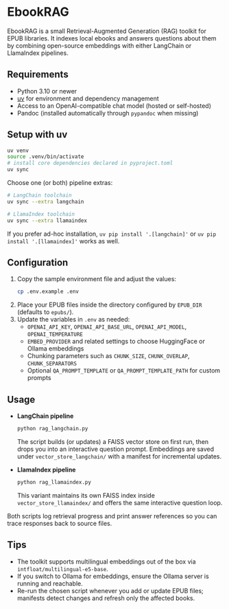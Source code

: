 # EbookRAG

EbookRAG is a small Retrieval-Augmented Generation (RAG) toolkit for EPUB libraries. It indexes local ebooks and answers questions about them by combining open-source embeddings with either LangChain or LlamaIndex pipelines.

## Requirements
- Python 3.10 or newer
- [uv](https://github.com/astral-sh/uv) for environment and dependency management
- Access to an OpenAI-compatible chat model (hosted or self-hosted)
- Pandoc (installed automatically through `pypandoc` when missing)

## Setup with uv
```bash
uv venv
source .venv/bin/activate
# install core dependencies declared in pyproject.toml
uv sync
```
Choose one (or both) pipeline extras:
```bash
# LangChain toolchain
uv sync --extra langchain

# LlamaIndex toolchain
uv sync --extra llamaindex
```
If you prefer ad-hoc installation, `uv pip install '.[langchain]'` or `uv pip install '.[llamaindex]'` works as well.

## Configuration
1. Copy the sample environment file and adjust the values:
   ```bash
   cp .env.example .env
   ```
2. Place your EPUB files inside the directory configured by `EPUB_DIR` (defaults to `epubs/`).
3. Update the variables in `.env` as needed:
   - `OPENAI_API_KEY`, `OPENAI_API_BASE_URL`, `OPENAI_API_MODEL`, `OPENAI_TEMPERATURE`
   - `EMBED_PROVIDER` and related settings to choose HuggingFace or Ollama embeddings
   - Chunking parameters such as `CHUNK_SIZE`, `CHUNK_OVERLAP`, `CHUNK_SEPARATORS`
   - Optional `QA_PROMPT_TEMPLATE` or `QA_PROMPT_TEMPLATE_PATH` for custom prompts

## Usage
- **LangChain pipeline**
  ```bash
  python rag_langchain.py
  ```
  The script builds (or updates) a FAISS vector store on first run, then drops you into an interactive question prompt. Embeddings are saved under `vector_store_langchain/` with a manifest for incremental updates.

- **LlamaIndex pipeline**
  ```bash
  python rag_llamaindex.py
  ```
  This variant maintains its own FAISS index inside `vector_store_llamaindex/` and offers the same interactive question loop.

Both scripts log retrieval progress and print answer references so you can trace responses back to source files.

## Tips
- The toolkit supports multilingual embeddings out of the box via `intfloat/multilingual-e5-base`.
- If you switch to Ollama for embeddings, ensure the Ollama server is running and reachable.
- Re-run the chosen script whenever you add or update EPUB files; manifests detect changes and refresh only the affected books.